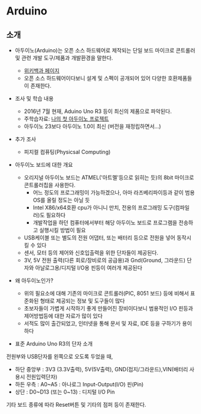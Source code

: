 # Arduino

## 소개

* 아두이노(Arduino)는 오픈 소스 하드웨어로 제작되는 단일 보드 마이크로 콘트롤러 및 관련 개발 도구/제품과 개발환경을 말한다.
   - [위키백과 페이지](https://ko.wikipedia.org/wiki/%EC%95%84%EB%91%90%EC%9D%B4%EB%85%B8)
   - 오픈 소스 하드웨어이다보니 설계 및 스펙이 공개되어 있어 다양한 호환제품들이 존재한다.

* 조사 및 학습 내용
   - 2016년 7월 현재, Aduino Uno R3 등이 최신의 제품으로 파악된다.
   - 주학습자료: [나의 첫 아두이노 프로젝트](http://book.daum.net/detail/book.do?bookid=KOR9788966260676)
   - 아두이노 23보다 아두이노 1.0이 최신 (버전을 재정립하면서...)

* 추가 조사
   - 피지컬 컴퓨팅(Physicsal Computing)

* 아두이노 보드에 대한 개요
   - 오리지널 아두이노 보드는 ATMEL('아트멜'등으로 읽히는 듯)의 8bit 마이크로 콘트롤러칩을 사용한다.
      - 어느 정도의 프로그래밍이 가능하겠으나, 아마 라즈베리파이등과 같이 범용OS를 올릴 정도는 아닐 듯
      - Intel X86/x64호환 cpu가 아니니 만치, 전용의 프로그래밍 도구(컴파일러)도 필요하다
      - 개발작업을 하던 컴퓨터에서부터 해당 아두이노 보드로 프로그램을 전송하고 실행시킬 방법이 필요
   - USB케이블 또는 별도의 전원 어댑터, 또는 배터리 등으로 전원을 넣어 동작시킬 수 있다
   - 센서, 모터 등의 제어와 신호입출력을 위한 단자들이 제공된다.
   - 3V, 5V 전원 출력(다른 회로/장비로의 공급용)과 Gnd(Ground, 그라운드) 단자와 아날로그용/디지털 I/O용 핀등이 여러개 제공된다

* 왜 아두이노인가?
   - 위의 필요소에 대해 기존의 마이크로 콘트롤러(PIC, 8051 보드) 등에 비해서 표준화된 형태로 제공되는 정보 및 도구들이 많다
   - 초보자들이 가볍게 시작하기 좋게 만들어진 장비이다보니 범용적인 I/O 핀등과 제어방법등에 대한 자료가 많이 있다
   - 서적도 많이 출간되었고, 인터넷을 통해 문서 및 자료, IDE 등을 구하기가 용이하다

* 표준 Arduino Uno R3의 단자 소개

전원부와 USB단자를 왼쪽으로 오도록 두었을 때,

   - 하단 중앙부 : 3V3 (3.3V출력), 5V(5V출력), GND(접지/그라운드),VIN(배터리 사용시 전원입력단자)
   - 하든 우측 : A0~A5 : 아나로그 Input-Output(I/O) 핀(Pin)
   - 상단 : D0~D13 (또는 0~13) : 디지털 I/O Pin

기타 보드 종류에 따라 Reset버튼 및 기타의 점퍼 등이 존재한다.

